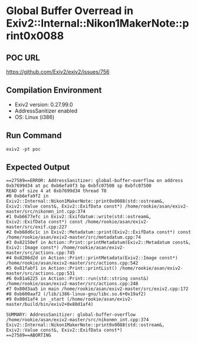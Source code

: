 # Global Buffer Overread in Exiv2::Internal::Nikon1MakerNote::print0x0088

## POC URL
https://github.com/Exiv2/exiv2/issues/756

## Compilation Environment
- Exiv2 version: 0.27.99.0
- AddressSanitizer enabled
- OS: Linux (i386)

## Run Command
```
exiv2 -pt poc
```

## Expected Output
```
==27589==ERROR: AddressSanitizer: global-buffer-overflow on address 0xb7699d34 at pc 0xb6efa9f3 bp 0xbfc07508 sp 0xbfc07500
READ of size 4 at 0xb7699d34 thread T0
#0 0xb6efa9f2 in Exiv2::Internal::Nikon1MakerNote::print0x0088(std::ostream&, Exiv2::Value const&, Exiv2::ExifData const*) /home/rookie/asan/exiv2-master/src/nikonmn_int.cpp:374
#1 0xb6677efc in Exiv2::Exifdatum::write(std::ostream&, Exiv2::ExifData const*) const /home/rookie/asan/exiv2-master/src/exif.cpp:227
#2 0xb68d6c1c in Exiv2::Metadatum::print(Exiv2::ExifData const*) const /home/rookie/asan/exiv2-master/src/metadatum.cpp:74
#3 0x82150ef in Action::Print::printMetadatum(Exiv2::Metadatum const&, Exiv2::Image const*) /home/rookie/asan/exiv2-master/src/actions.cpp:745
#4 0x8206d2d in Action::Print::printMetadata(Exiv2::Image const*) /home/rookie/asan/exiv2-master/src/actions.cpp:542
#5 0x81fabf1 in Action::Print::printList() /home/rookie/asan/exiv2-master/src/actions.cpp:531
#6 0x81a6225 in Action::Print::run(std::string const&) /home/rookie/asan/exiv2-master/src/actions.cpp:248
#7 0x80d3aa5 in main /home/rookie/asan/exiv2-master/src/exiv2.cpp:172
#8 0xb600aaf2 (/lib/i386-linux-gnu/libc.so.6+0x19af2)
#9 0x80d1af4 in _start (/home/rookie/asan/exiv2-master/build/bin/exiv2+0x80d1af4)

SUMMARY: AddressSanitizer: global-buffer-overflow /home/rookie/asan/exiv2-master/src/nikonmn_int.cpp:374 Exiv2::Internal::Nikon1MakerNote::print0x0088(std::ostream&, Exiv2::Value const&, Exiv2::ExifData const*)
==27589==ABORTING
```